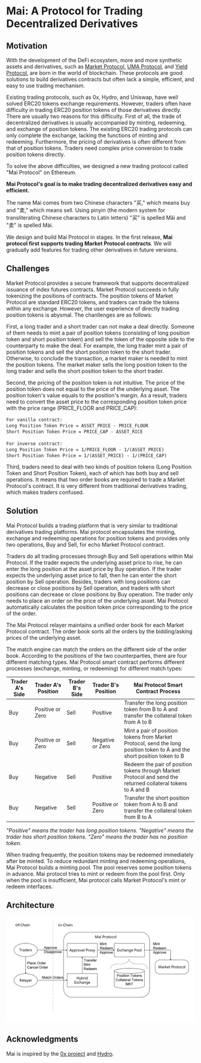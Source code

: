 # Mai: A Protocol for Trading Decentralized Derivatives

## Motivation
With the development of the DeFi ecosystem, more and more synthetic assets and derivatives, such as [Market Protocol](https://marketprotocol.io), [UMA Protocol](https://umaproject.org), and [Yield Protocol](http://research.paradigm.xyz/Yield.pdf), are born in the world of blockchain. These protocols are good solutions to build derivatives contracts but often lack a simple, efficient, and easy to use trading mechanism. 

Existing trading protocols, such as 0x, Hydro, and Uniswap, have well solved ERC20 tokens exchange requirements. However, traders often have difficulty in trading ERC20 position tokens of those derivatives directly. There are usually two reasons for this difficulty. First of all, the trade of decentralized derivatives is usually accompanied by minting, redeeming, and exchange of position tokens. The existing ERC20 trading protocols can only complete the exchange, lacking the functions of minting and redeeming. Furthermore, the pricing of derivatives is often different from that of position tokens. Traders need complex price conversion to trade position tokens directly.

To solve the above difficulties, we designed a new trading protocol called "Mai Protocol" on Ethereum. 

**Mai Protocol's goal is to make trading decentralized derivatives easy and efficient.**

The name Mai comes from two Chinese characters "买," which means buy and "卖," which means sell. Using pinyin (the modern system for transliterating Chinese characters to Latin letters) "买" is spelled Mǎi and "卖" is spelled Mài.

We design and build Mai Protocol in stages. In the first release, **Mai protocol first supports trading Market Protocol contracts**. We will gradually add features for trading other derivatives in future versions.

## Challenges

Market Protocol provides a secure framework that supports decentralized issuance of index futures contracts. Market Protocol succeeds in fully tokenizing the positions of contracts. The position tokens of Market Protocol are standard ERC20 tokens, and traders can trade the tokens within any exchange. However, the user experience of directly trading position tokens is abysmal. The chanllenges are as follows:

First, a long trader and a short trader can not make a deal directly. Someone of them needs to mint a pair of position tokens (consisting of long position token and short position token) and sell the token of the opposite side to the counterparty to make the deal. For example, the long trader mint a pair of position tokens and sell the short position token to the short trader. Otherwise, to conclude the transaction, a market maker is needed to mint the position tokens. The market maker sells the long position token to the long trader and sells the short position token to the short trader.

Second, the pricing of the position token is not intuitive. The price of the position token does not equal to the price of the underlying asset. The position token's value equals to the position's margin. As a result, traders need to convert the asset price to the corresponding position token price with the price range (PRICE_FLOOR and PRICE_CAP):

```
For vanilla contract:
Long Position Token Price = ASSET_PRICE - PRICE_FLOOR
Short Position Token Price = PRICE_CAP - ASSET_RICE

For inverse contract:
Long Position Token Price = 1/PRICE_FLOOR - 1/(ASSET_PRICE)
Short Position Token Price = 1/(ASSET_PRICE) - 1/(PRICE_CAP)
```

Third, traders need to deal with two kinds of position tokens (Long Position Token and Short Position Token), each of which has both buy and sell operations. It means that two order books are required to trade a Market Protocol's contract. It is very different from traditional derivatives trading, which makes traders confused.

## Solution

Mai Protocol builds a trading platform that is very similar to traditional derivatives trading platforms. Mai protocol encapsulates the minting, exchange and redeeming operations for position tokens and provides only two operations, Buy and Sell, for echo Market Protocol contract. 

Traders do all trading processes through Buy and Sell operations within Mai Protocol. If the trader expects the underlying asset price to rise, he can enter the long position at the asset price by Buy operation. If the trader expects the underlying asset price to fall, then he can enter the short position by Sell operation. Besides, traders with long positions can decrease or close positions by Sell operation, and traders with short positions can decrease or close positions by Buy operation. The trader only needs to place an order on the price of the underlying asset. Mai Protocol automatically calculates the position token price corresponding to the price of the order.

The Mai Protocol relayer maintains a unified order book for each Market Protocol contract. The order book sorts all the orders by the bidding/asking prices of the underlying asset.

The match engine can match the orders on the different side of the order book. According to the positions of the two counterparties, there are four different matching types. Mai Protocol smart contract performs different processes (exchange, minting, or redeeming) for different match types:

| Trader A's Side | Trader A's Position | Trader B's Side  | Trader B's Position  | Mai Protocol Smart Contract Process             |
|-----------------|---------------------|------------------|----------------------|-------------------------------------------------|
| Buy             | Positive or Zero    |  Sell            |  Positive            | Transfer the long position token from B to A and transfer the collateral token from A to B |
| Buy             | Positive or Zero    |  Sell            |  Negative or Zero    | Mint a pair of position tokens from Market Protocol, send the long position token to A and the short position token to B |
| Buy             | Negative            |  Sell            |  Positive            | Redeem the pair of position tokens through Market Protocol and send the returned collateral tokens to A and B |
| Buy             | Negative            |  Sell            |  Positive or Zero    | Transfer the short position token from A to B and transfer the collateral token from B to A |

*"Positive" means the trader has long position tokens. "Negative" means the trader has short position tokens. "Zero" means the trader has no position token.*

When trading frequently, the position tokens may be redeemed immediately after be minted. To reduce redundant minting and redeeming operations, Mai Protocol builds a minting pool. The pool reserves some position tokens in advance. Mai protocol tries to mint or redeem from the pool first. Only when the pool is insufficient, Mai protocol calls Market Protocol's mint or redeem interfaces.

## Architecture
![mai-arch](asset/mai-arch.png)

## Acknowledgments

Mai is inspired by the [0x project](https://github.com/0xProject) and [Hydro](https://github.com/HydroProtocol).

